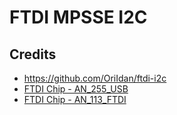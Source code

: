 # FTDI MPSSE I2C

## Credits

* https://github.com/OriIdan/ftdi-i2c
* [FTDI Chip - AN_255_USB](https://www.ftdichip.com/Support/Documents/AppNotes/AN_255_USB%20to%20I2C%20Example%20using%20the%20FT232H%20and%20FT201X%20devices.pdf)
* [FTDI Chip - AN_113_FTDI](https://www.ftdichip.com/Support/Documents/AppNotes/AN_113_FTDI_Hi_Speed_USB_To_I2C_Example.pdf)
